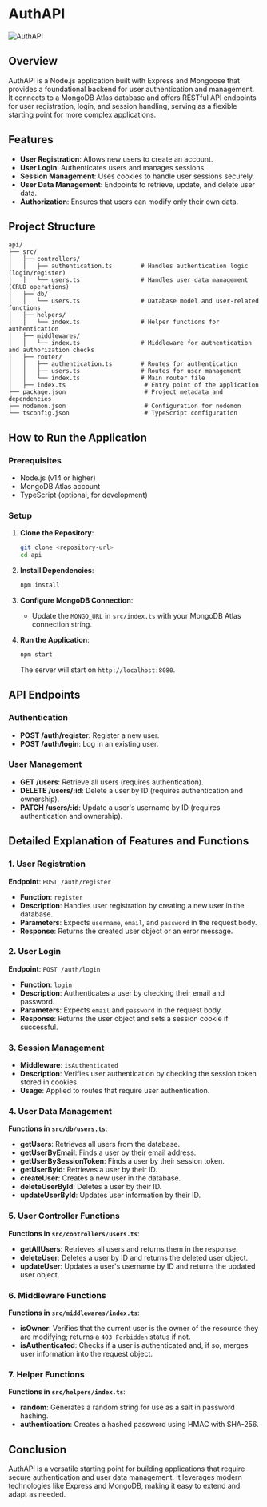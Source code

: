 # AuthAPI
![AuthAPI](https://github.com/ARH-MNAJS/AuthAPI/blob/master/cover.png?raw=true)
## Overview

AuthAPI is a Node.js application built with Express and Mongoose that provides a foundational backend for user authentication and management. It connects to a MongoDB Atlas database and offers RESTful API endpoints for user registration, login, and session handling, serving as a flexible starting point for more complex applications.

## Features

- **User Registration**: Allows new users to create an account.
- **User Login**: Authenticates users and manages sessions.
- **Session Management**: Uses cookies to handle user sessions securely.
- **User Data Management**: Endpoints to retrieve, update, and delete user data.
- **Authorization**: Ensures that users can modify only their own data.

## Project Structure

```plaintext
api/
├── src/
│   ├── controllers/
│   │   ├── authentication.ts        # Handles authentication logic (login/register)
│   │   └── users.ts                 # Handles user data management (CRUD operations)
│   ├── db/
│   │   └── users.ts                 # Database model and user-related functions
│   ├── helpers/
│   │   └── index.ts                 # Helper functions for authentication
│   ├── middlewares/
│   │   └── index.ts                 # Middleware for authentication and authorization checks
│   ├── router/
│   │   ├── authentication.ts        # Routes for authentication
│   │   ├── users.ts                 # Routes for user management
│   │   └── index.ts                 # Main router file
│   ├── index.ts                      # Entry point of the application
├── package.json                      # Project metadata and dependencies
├── nodemon.json                      # Configuration for nodemon
└── tsconfig.json                     # TypeScript configuration
```

## How to Run the Application

### Prerequisites

- Node.js (v14 or higher)
- MongoDB Atlas account
- TypeScript (optional, for development)

### Setup

1. **Clone the Repository**:
   ```bash
   git clone <repository-url>
   cd api
   ```

2. **Install Dependencies**:
   ```bash
   npm install
   ```

3. **Configure MongoDB Connection**:
   - Update the `MONGO_URL` in `src/index.ts` with your MongoDB Atlas connection string.

4. **Run the Application**:
   ```bash
   npm start
   ```

   The server will start on `http://localhost:8080`.

## API Endpoints

### Authentication

- **POST /auth/register**: Register a new user.
- **POST /auth/login**: Log in an existing user.

### User Management

- **GET /users**: Retrieve all users (requires authentication).
- **DELETE /users/:id**: Delete a user by ID (requires authentication and ownership).
- **PATCH /users/:id**: Update a user's username by ID (requires authentication and ownership).

## Detailed Explanation of Features and Functions

### 1. User Registration

**Endpoint**: `POST /auth/register`

- **Function**: `register`
- **Description**: Handles user registration by creating a new user in the database.
- **Parameters**: Expects `username`, `email`, and `password` in the request body.
- **Response**: Returns the created user object or an error message.

### 2. User Login

**Endpoint**: `POST /auth/login`

- **Function**: `login`
- **Description**: Authenticates a user by checking their email and password.
- **Parameters**: Expects `email` and `password` in the request body.
- **Response**: Returns the user object and sets a session cookie if successful.

### 3. Session Management

- **Middleware**: `isAuthenticated`
- **Description**: Verifies user authentication by checking the session token stored in cookies.
- **Usage**: Applied to routes that require user authentication.

### 4. User Data Management

**Functions in `src/db/users.ts`**:

- **getUsers**: Retrieves all users from the database.
- **getUserByEmail**: Finds a user by their email address.
- **getUserBySessionToken**: Finds a user by their session token.
- **getUserById**: Retrieves a user by their ID.
- **createUser**: Creates a new user in the database.
- **deleteUserById**: Deletes a user by their ID.
- **updateUserById**: Updates user information by their ID.

### 5. User Controller Functions

**Functions in `src/controllers/users.ts`**:

- **getAllUsers**: Retrieves all users and returns them in the response.
- **deleteUser**: Deletes a user by ID and returns the deleted user object.
- **updateUser**: Updates a user's username by ID and returns the updated user object.

### 6. Middleware Functions

**Functions in `src/middlewares/index.ts`**:

- **isOwner**: Verifies that the current user is the owner of the resource they are modifying; returns a `403 Forbidden` status if not.
- **isAuthenticated**: Checks if a user is authenticated and, if so, merges user information into the request object.

### 7. Helper Functions

**Functions in `src/helpers/index.ts`**:

- **random**: Generates a random string for use as a salt in password hashing.
- **authentication**: Creates a hashed password using HMAC with SHA-256.

## Conclusion

AuthAPI is a versatile starting point for building applications that require secure authentication and user data management. It leverages modern technologies like Express and MongoDB, making it easy to extend and adapt as needed. 

